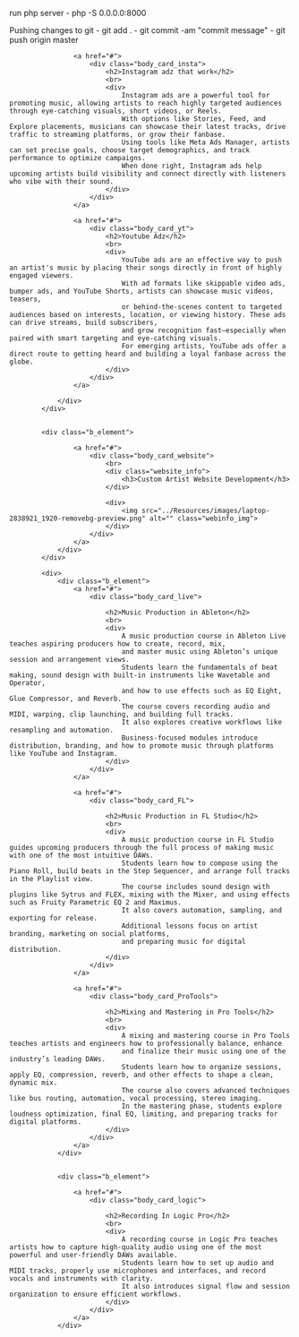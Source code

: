 run php server - php -S 0.0.0.0:8000

Pushing changes to git
    - git add .
    - git commit -am "commit message"
    - git push origin master

<div class="b_element">
                    
                    <a href="#">
                        <div class="body_card_insta">
                            <h2>Instagram adz that work</h2>
                            <br>
                            <div>
                                Instagram ads are a powerful tool for promoting music, allowing artists to reach highly targeted audiences through eye-catching visuals, short videos, or Reels.
                                With options like Stories, Feed, and Explore placements, musicians can showcase their latest tracks, drive traffic to streaming platforms, or grow their fanbase.
                                Using tools like Meta Ads Manager, artists can set precise goals, choose target demographics, and track performance to optimize campaigns.
                                When done right, Instagram ads help upcoming artists build visibility and connect directly with listeners who vibe with their sound.
                            </div>
                        </div>
                    </a>

                    <a href="#">
                        <div class="body_card_yt">
                            <h2>Youtube Adz</h2>
                            <br>
                            <div>
                                YouTube ads are an effective way to push an artist's music by placing their songs directly in front of highly engaged viewers.
                                With ad formats like skippable video ads, bumper ads, and YouTube Shorts, artists can showcase music videos, teasers,
                                or behind-the-scenes content to targeted audiences based on interests, location, or viewing history. These ads can drive streams, build subscribers,
                                and grow recognition fast—especially when paired with smart targeting and eye-catching visuals.
                                For emerging artists, YouTube ads offer a direct route to getting heard and building a loyal fanbase across the globe.
                            </div>
                        </div>
                    </a>

                </div>
            </div>
                

            <div class="b_element">
                    
                    <a href="#">
                        <div class="body_card_website">
                            <br>
                            <div class="website_info">
                                <h3>Custom Artist Website Development</h3>
                            </div>

                            <div>
                                <img src="../Resources/images/laptop-2838921_1920-removebg-preview.png" alt="" class="webinfo_img">
                            </div>
                        </div>
                    </a>
                </div>
            </div>
            
            <div>
                <div class="b_element">
                    <a href="#">
                        <div class="body_card_live">
                        
                            <h2>Music Production in Ableton</h2>
                            <br>
                            <div>
                                A music production course in Ableton Live teaches aspiring producers how to create, record, mix,
                                and master music using Ableton’s unique session and arrangement views.
                                Students learn the fundamentals of beat making, sound design with built-in instruments like Wavetable and Operator,
                                and how to use effects such as EQ Eight, Glue Compressor, and Reverb.
                                The course covers recording audio and MIDI, warping, clip launching, and building full tracks.
                                It also explores creative workflows like resampling and automation.
                                Business-focused modules introduce distribution, branding, and how to promote music through platforms like YouTube and Instagram.
                            </div>
                        </div>
                    </a>
                    
                    <a href="#">
                        <div class="body_card_FL">

                            <h2>Music Production in FL Studio</h2>
                            <br>
                            <div>
                                A music production course in FL Studio guides upcoming producers through the full process of making music with one of the most intuitive DAWs.
                                Students learn how to compose using the Piano Roll, build beats in the Step Sequencer, and arrange full tracks in the Playlist view.
                                The course includes sound design with plugins like Sytrus and FLEX, mixing with the Mixer, and using effects such as Fruity Parametric EQ 2 and Maximus.
                                It also covers automation, sampling, and exporting for release.
                                Additional lessons focus on artist branding, marketing on social platforms,
                                and preparing music for digital distribution.
                            </div>
                        </div>
                    </a>
                    
                    <a href="#">
                        <div class="body_card_ProTools">

                            <h2>Mixing and Mastering in Pro Tools</h2>
                            <br>
                            <div>
                                A mixing and mastering course in Pro Tools teaches artists and engineers how to professionally balance, enhance
                                and finalize their music using one of the industry’s leading DAWs.
                                Students learn how to organize sessions, apply EQ, compression, reverb, and other effects to shape a clean, dynamic mix.
                                The course also covers advanced techniques like bus routing, automation, vocal processing, stereo imaging.
                                In the mastering phase, students explore loudness optimization, final EQ, limiting, and preparing tracks for digital platforms.
                            </div>
                        </div>
                    </a>
                </div>


                <div class="b_element">

                    <a href="#">
                        <div class="body_card_logic">

                            <h2>Recording In Logic Pro</h2>
                            <br>
                            <div>
                                A recording course in Logic Pro teaches artists how to capture high-quality audio using one of the most powerful and user-friendly DAWs available.
                                Students learn how to set up audio and MIDI tracks, properly use microphones and interfaces, and record vocals and instruments with clarity.
                                It also introduces signal flow and session organization to ensure efficient workflows.
                            </div>
                        </div>
                    </a> 
                </div>